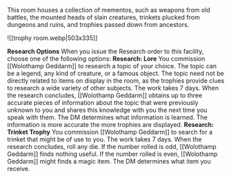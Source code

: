This room houses a collection of mementos, such as weapons from old battles, the mounted heads of slain creatures, trinkets plucked from dungeons and ruins, and trophies passed down from ancestors.

![[trophy room.webp|503x335]]

**Research Options** When you issue the Research order to this facility, choose one of the following options:
**Research: Lore** You commission [[Wolothamp Geddarm]] to research a topic of your choice. The topic can be a legend, any kind of creature, or a famous object. The topic need not be directly related to items on display in the room, as the trophies provide clues to research a wide variety of other subjects. The work takes 7 days. When the research concludes, [[Wolothamp Geddarm]] obtains up to three accurate pieces of information about the topic that were previously unknown to you and shares this knowledge with you the next time you speak with them. The DM determines what information is learned. The information is more accurate the more trophies are displayed.
**Research: Trinket Trophy** You commission [[Wolothamp Geddarm]] to search for a trinket that might be of use to you. The work takes 7 days. When the research concludes, roll any die. If the number rolled is odd, [[Wolothamp Geddarm]] finds nothing useful. If the number rolled is even, [[Wolothamp Geddarm]] might finds a magic item. The DM determines what item you receive.
